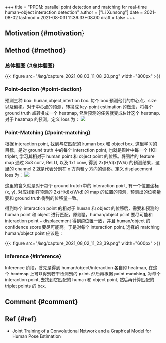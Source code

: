 +++
title = "PPDM: parallel point detection and matching for real-time human-object interaction detection"
author = ["Li Xunsong"]
date = 2021-08-02
lastmod = 2021-08-03T11:39:33+08:00
draft = false
+++

## Motivation {#motivation}


## Method {#method}


### 总体框图 {#总体框图}

{{< figure src="/img/capture_2021_08_03_11_08_20.png" width="800px" >}}


### Point-dection {#point-dection}

预测三种 box: human,object,intertion box. 每个 box 预测他们的中心点、size 以及偏移。对于中心点的预测，转换成 key-point estimation 的做法，将每个 ground truth 点转换成一个 heatmap, 然后预测的任务就变成估计这个 heatmap. 对于 heatmap 的预测，定义 loss 为：
![](/img/capture_2021_08_03_11_01_49.png)


### Point-Matching {#point-matching}

根据 interaction point, 找到与它匹配的 human box 和 object box. 这里学习的目标，是对 ground truth 中的每个 interaction point, 也就是图片中每一个 HOI triplet, 学习其相对于 human point 和 object point 的位移。将图片的 feature map 通过 3x3 conv, ReLU, 以及 1x1 conv, 得到 2x(H/d)x(W/d) 的预测结果，这里的 channel 2 就是代表分别在 x 方向和 y 方向的偏移。定义 displacement loss 为：
![](/img/capture_2021_08_02_11_17_13.png)

这里的含义就是对于每个 ground trutch 中的 interaction point, 有一个位置坐标 (x, y), 对应找到在预测的 2x(H/d)x(W/d) 的 map 的位置的预测，预测出的位移量要和 ground truth 得到的位移量一致。

得到每个 interaction point 的相对于 human 和 object 的位移后，需要和预测的 human point 和 object 进行匹配，原则是，human/object point 要尽可能和 interaction point + displacement 得到的位置一致，并且 human/object 的 confidence score 要尽可能高。于是对每个 interaction point, 选择的 matching human/object point 应该是：

{{< figure src="/img/capture_2021_08_02_11_23_39.png" width="600px" >}}


### Inference {#inference}

Inference 阶段，首先是得到 human/object/interaction 各自的 heatmap, 在这个 heatmap 上可以得到若干检测到的 point. 然后再根据 point-matching, 对每个 interaction point, 去找到它匹配的 human 和 object point, 然后再计算匹配的 triplet points 的 box.


## Comment {#comment}


## Ref {#ref}

-   Joint Training of a Convolutional Network and a Graphical Model for Human Pose Estimation
